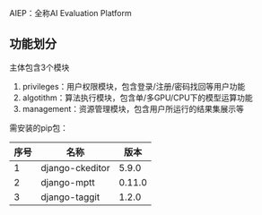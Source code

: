 AIEP：全称AI Evaluation Platform

## 功能划分
主体包含3个模块

1. privileges：用户权限模块，包含登录/注册/密码找回等用户功能
2. algotithm：算法执行模块，包含单/多GPU/CPU下的模型运算功能
3. management：资源管理模块，包含用户所运行的结果集展示等

需安装的pip包：

| 序号 | 名称            | 版本   |
| ---- | --------------- | ------ |
| 1    | django-ckeditor | 5.9.0  |
| 2    | django-mptt     | 0.11.0 |
| 3    | django-taggit   | 1.2.0  |

